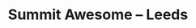 ---
layout: photo
image: <img class="post-image resrc" src="http://app.resrc.it/s=w310/o=10/http://farm9.staticflickr.com/8453/8036578489_24f1d26530_b.jpg" alt="">
rewriteUrl: http://www.flickr.com/photos/oliverjash/8036578489
title: Summit Awesome – Leeds
---